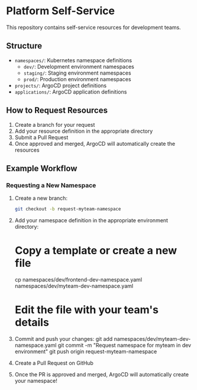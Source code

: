 # Platform Self-Service

This repository contains self-service resources for development teams.

## Structure

- `namespaces/`: Kubernetes namespace definitions
  - `dev/`: Development environment namespaces
  - `staging/`: Staging environment namespaces
  - `prod/`: Production environment namespaces
- `projects/`: ArgoCD project definitions
- `applications/`: ArgoCD application definitions

## How to Request Resources

1. Create a branch for your request
2. Add your resource definition in the appropriate directory
3. Submit a Pull Request
4. Once approved and merged, ArgoCD will automatically create the resources

## Example Workflow

### Requesting a New Namespace

1. Create a new branch:
   ```bash
   git checkout -b request-myteam-namespace

2. Add your namespace definition in the appropriate environment directory:
   # Copy a template or create a new file
   cp namespaces/dev/frontend-dev-namespace.yaml namespaces/dev/myteam-dev-namespace.yaml
   # Edit the file with your team's details

3. Commit and push your changes:
   git add namespaces/dev/myteam-dev-namespace.yaml
   git commit -m "Request namespace for myteam in dev environment"
   git push origin request-myteam-namespace

4. Create a Pull Request on GitHub

5. Once the PR is approved and merged, ArgoCD will automatically create your namespace!
